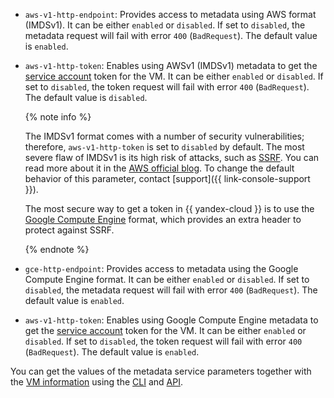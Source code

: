 * `aws-v1-http-endpoint`: Provides access to metadata using AWS format (IMDSv1). It can be either `enabled` or `disabled`. If set to `disabled`, the metadata request will fail with error `400` (`BadRequest`). The default value is `enabled`.
* `aws-v1-http-token`: Enables using AWSv1 (IMDSv1) metadata to get the [service account](../../iam/concepts/users/service-accounts.md) token for the VM. It can be either `enabled` or `disabled`. If set to `disabled`, the token request will fail with error `400` (`BadRequest`). The default value is `disabled`.

  {% note info %}

  The IMDSv1 format comes with a number of security vulnerabilities; therefore, `aws-v1-http-token` is set to `disabled` by default. The most severe flaw of IMDSv1 is its high risk of attacks, such as [SSRF](https://portswigger.net/web-security/ssrf). You can read more about it in the [AWS official blog](https://aws.amazon.com/blogs/security/defense-in-depth-open-firewalls-reverse-proxies-ssrf-vulnerabilities-ec2-instance-metadata-service/). To change the default behavior of this parameter, contact [support]({{ link-console-support }}).

  The most secure way to get a token in {{ yandex-cloud }} is to use the [Google Compute Engine](../../compute/operations/vm-info/get-info.md#gce-metadata) format, which provides an extra header to protect against SSRF.

  {% endnote %}

* `gce-http-endpoint`: Provides access to metadata using the Google Compute Engine format. It can be either `enabled` or `disabled`. If set to `disabled`, the metadata request will fail with error `400` (`BadRequest`). The default value is `enabled`.
* `aws-v1-http-token`: Enables using Google Compute Engine metadata to get the [service account](../../iam/concepts/users/service-accounts.md) token for the VM. It can be either `enabled` or `disabled`. If set to `disabled`, the token request will fail with error `400` (`BadRequest`). The default value is `enabled`.

You can get the values of the metadata service parameters together with the [VM information](../../compute/operations/vm-info/get-info.md#outside-instance) using the [CLI](../../cli/cli-ref/compute/cli-ref/instance/get.md) and [API](../../compute/api-ref/Instance/get.md).